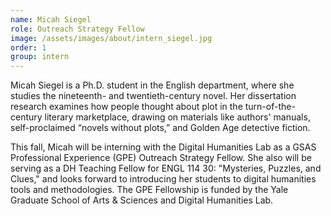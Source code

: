 ```yaml
---
name: Micah Siegel
role: Outreach Strategy Fellow
image: /assets/images/about/intern_siegel.jpg
order: 1
group: intern
---
```

Micah Siegel is a Ph.D. student in the English department, where she studies the nineteenth- and twentieth-century novel. Her dissertation research examines how people thought about plot in the turn-of-the-century literary marketplace, drawing on materials like authors' manuals, self-proclaimed “novels without plots,” and Golden Age detective fiction.

This fall, Micah will be interning with the Digital Humanities Lab as a GSAS Professional Experience (GPE) Outreach Strategy Fellow. She also will be serving as a DH Teaching Fellow for ENGL 114 30: "Mysteries, Puzzles, and Clues," and looks forward to introducing her students to digital humanities tools and methodologies. The GPE Fellowship is funded by the Yale Graduate School of Arts & Sciences and Digital Humanities Lab.

